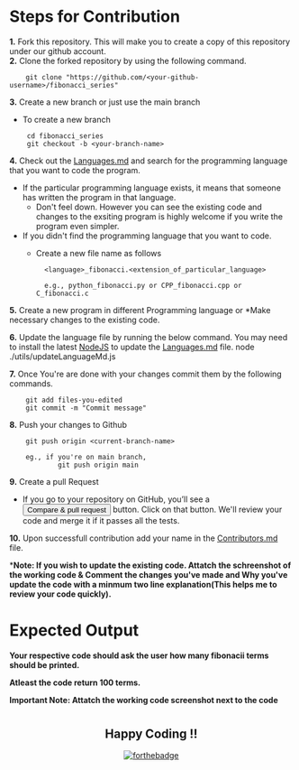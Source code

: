# Steps for Contribution 

**1.** Fork this repository. This will make you to create a copy of this repository under our github account.<br>
**2.** Clone the forked repository by using the following command.<br>
        
        git clone "https://github.com/<your-github-username>/fibonacci_series"

**3.** Create a new branch or just use the main branch
 - To create a new branch

        cd fibonacci_series
        git checkout -b <your-branch-name>

**4.** Check out the [Languages.md](Languages.md) and search for the programming language that you want to code the program.
 - If the particular programming language exists, it means that someone has written the program in that language. 
   - Don't feel down. However you can see the existing code and changes to the exsiting program is highly welcome if you write the program even simpler.
 - If you didn't find the programming language that you want to code.  
    - Create a new file name as follows

            <language>_fibonacci.<extension_of_particular_language>

            e.g., python_fibonacci.py or CPP_fibonacci.cpp or C_fibonacci.c

**5.** Create a new program in different Programming language or *Make necessary changes to the existing code.

**6.** Update the language file by running the below command. You may need to install the latest [NodeJS](https://nodejs.org/en) to update the  [Languages.md](Languages.md) file.
        node ./utils/updateLanguageMd.js 

**7.** Once You're are done with your changes commit them by the following commands.

        git add files-you-edited
        git commit -m "Commit message"

**8.** Push your changes to Github

        git push origin <current-branch-name>

        eg., if you're on main branch,
                git push origin main 

**9.** Create a pull Request
 - If you go to your repository on GitHub, you’ll see a <button>Compare & pull request</button> button. Click on that button. We'll review your code and merge it if it passes all the tests.

**10.** Upon successfull contribution add your name in the [Contributors.md](Contributors.md) file.

***Note: If you wish to update the existing code. Attatch the schreenshot of the working code & Comment the changes you've made and Why you've update the code with a minmum two line explanation(This helps me to review your code quickly).** 

# Expected Output

**Your respective code should ask the user how many fibonacii terms should be printed.**

**Atleast the code return 100 terms.** 

**Important Note: Attatch the working code screenshot next to the code**

#

<div align="center">

## Happy Coding !!

[![forthebadge](https://forthebadge.com/images/badges/built-with-love.svg)](https://forthebadge.com)

<div>